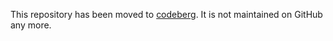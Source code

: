 This repository has been moved to [codeberg](https://codeberg.org/straightway/peerspace). It is not maintained on GitHub any more.
